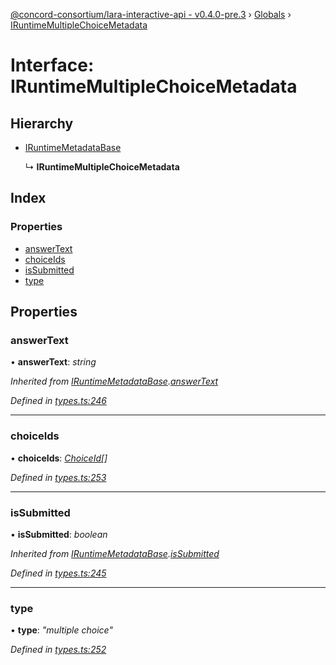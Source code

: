 [@concord-consortium/lara-interactive-api - v0.4.0-pre.3](../README.md) › [Globals](../globals.md) › [IRuntimeMultipleChoiceMetadata](iruntimemultiplechoicemetadata.md)

# Interface: IRuntimeMultipleChoiceMetadata

## Hierarchy

* [IRuntimeMetadataBase](iruntimemetadatabase.md)

  ↳ **IRuntimeMultipleChoiceMetadata**

## Index

### Properties

* [answerText](iruntimemultiplechoicemetadata.md#answertext)
* [choiceIds](iruntimemultiplechoicemetadata.md#choiceids)
* [isSubmitted](iruntimemultiplechoicemetadata.md#issubmitted)
* [type](iruntimemultiplechoicemetadata.md#type)

## Properties

###  answerText

• **answerText**: *string*

*Inherited from [IRuntimeMetadataBase](iruntimemetadatabase.md).[answerText](iruntimemetadatabase.md#answertext)*

*Defined in [types.ts:246](../../../lara-typescript/src/interactive-api-client/types.ts#L246)*

___

###  choiceIds

• **choiceIds**: *[ChoiceId](../globals.md#choiceid)[]*

*Defined in [types.ts:253](../../../lara-typescript/src/interactive-api-client/types.ts#L253)*

___

###  isSubmitted

• **isSubmitted**: *boolean*

*Inherited from [IRuntimeMetadataBase](iruntimemetadatabase.md).[isSubmitted](iruntimemetadatabase.md#issubmitted)*

*Defined in [types.ts:245](../../../lara-typescript/src/interactive-api-client/types.ts#L245)*

___

###  type

• **type**: *"multiple choice"*

*Defined in [types.ts:252](../../../lara-typescript/src/interactive-api-client/types.ts#L252)*
